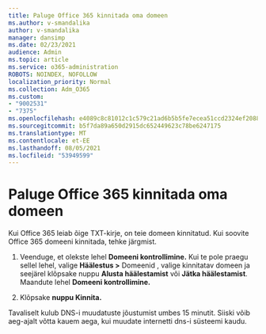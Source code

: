```yaml
---
title: Paluge Office 365 kinnitada oma domeen
ms.author: v-smandalika
author: v-smandalika
manager: dansimp
ms.date: 02/23/2021
audience: Admin
ms.topic: article
ms.service: o365-administration
ROBOTS: NOINDEX, NOFOLLOW
localization_priority: Normal
ms.collection: Adm_O365
ms.custom:
- "9002531"
- "7375"
ms.openlocfilehash: e4089c8c81012c1c579c21ad6b5b5fe7ecea51ccd2324ef208818bb7242e4af4
ms.sourcegitcommit: b5f7da89a650d2915dc652449623c78be6247175
ms.translationtype: MT
ms.contentlocale: et-EE
ms.lasthandoff: 08/05/2021
ms.locfileid: "53949599"
---
```

# <a name="ask-office-365-to-verify-your-domain"></a>Paluge Office 365 kinnitada oma domeen

Kui Office 365 leiab õige TXT-kirje, on teie domeen kinnitatud. Kui soovite Office 365 domeeni kinnitada, tehke järgmist.

1. Veenduge, et olekste lehel **Domeeni kontrollimine.** Kui te pole praegu sellel lehel, valige **Häälestus >** Domeenid , valige kinnitatav domeen ja seejärel klõpsake nuppu **Alusta häälestamist** või **Jätka häälestamist**. Maandute lehel **Domeeni kontrollimine.**

2. Klõpsake **nuppu Kinnita.**

Tavaliselt kulub DNS-i muudatuste jõustumist umbes 15 minutit. Siiski võib aeg-ajalt võtta kauem aega, kui muudate internetti dns-i süsteemi kaudu.

